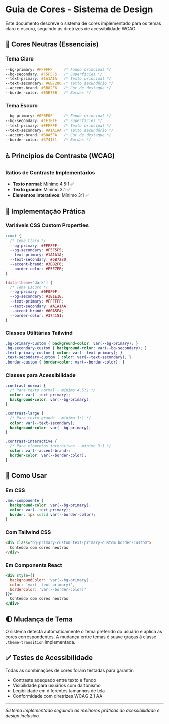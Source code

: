 # Guia de Cores - Sistema de Design

Este documento descreve o sistema de cores implementado para os temas claro e escuro, seguindo as diretrizes de acessibilidade WCAG.

## 🎨 Cores Neutras (Essenciais)

### Tema Claro
```css
--bg-primary: #FFFFFF     /* Fundo principal */
--bg-secondary: #F5F5F5   /* Superfícies */
--text-primary: #1A1A1A   /* Texto principal */
--text-secondary: #6B7280 /* Texto secundário */
--accent-brand: #3B82F6   /* Cor de destaque */
--border-color: #E5E7EB   /* Bordas */
```

### Tema Escuro  
```css
--bg-primary: #0F0F0F     /* Fundo principal */
--bg-secondary: #1E1E1E   /* Superfícies */
--text-primary: #FFFFFF   /* Texto principal */
--text-secondary: #A1A1AA /* Texto secundário */
--accent-brand: #60A5FA   /* Cor de destaque */
--border-color: #374151   /* Bordas */
```

## ♿ Princípios de Contraste (WCAG)

### Ratios de Contraste Implementados
- **Texto normal**: Mínimo 4.5:1 ✅
- **Texto grande**: Mínimo 3:1 ✅
- **Elementos interativos**: Mínimo 3:1 ✅

## 🔧 Implementação Prática

### Variáveis CSS Custom Properties
```css
:root {
  /* Tema Claro */
  --bg-primary: #FFFFFF;
  --bg-secondary: #F5F5F5;
  --text-primary: #1A1A1A;
  --text-secondary: #6B7280;
  --accent-brand: #3B82F6;
  --border-color: #E5E7EB;
}

[data-theme="dark"] {
  /* Tema Escuro */
  --bg-primary: #0F0F0F;
  --bg-secondary: #1E1E1E;
  --text-primary: #FFFFFF;
  --text-secondary: #A1A1AA;
  --accent-brand: #60A5FA;
  --border-color: #374151;
}
```

### Classes Utilitárias Tailwind
```css
.bg-primary-custom { background-color: var(--bg-primary); }
.bg-secondary-custom { background-color: var(--bg-secondary); }
.text-primary-custom { color: var(--text-primary); }
.text-secondary-custom { color: var(--text-secondary); }
.border-custom { border-color: var(--border-color); }
```

### Classes para Acessibilidade
```css
.contrast-normal {
  /* Para texto normal - mínimo 4.5:1 */
  color: var(--text-primary);
  background-color: var(--bg-primary);
}

.contrast-large {
  /* Para texto grande - mínimo 3:1 */
  color: var(--text-secondary);
  background-color: var(--bg-primary);
}

.contrast-interactive {
  /* Para elementos interativos - mínimo 3:1 */
  color: var(--accent-brand);
  border-color: var(--border-color);
}
```

## 📱 Como Usar

### Em CSS
```css
.meu-componente {
  background-color: var(--bg-primary);
  color: var(--text-primary);
  border: 1px solid var(--border-color);
}
```

### Com Tailwind CSS
```html
<div class="bg-primary-custom text-primary-custom border-custom">
  Conteúdo com cores neutras
</div>
```

### Em Components React
```jsx
<div style={{
  backgroundColor: 'var(--bg-primary)',
  color: 'var(--text-primary)',
  borderColor: 'var(--border-color)'
}}>
  Conteúdo com cores neutras
</div>
```

## 🌓 Mudança de Tema

O sistema detecta automaticamente o tema preferido do usuário e aplica as cores correspondentes. A mudança entre temas é suave graças à classe `.theme-transition` implementada.

## ✅ Testes de Acessibilidade

Todas as combinações de cores foram testadas para garantir:
- Contraste adequado entre texto e fundo
- Visibilidade para usuários com daltonismo
- Legibilidade em diferentes tamanhos de tela
- Conformidade com diretrizes WCAG 2.1 AA

---

*Sistema implementado seguindo as melhores práticas de acessibilidade e design inclusivo.*